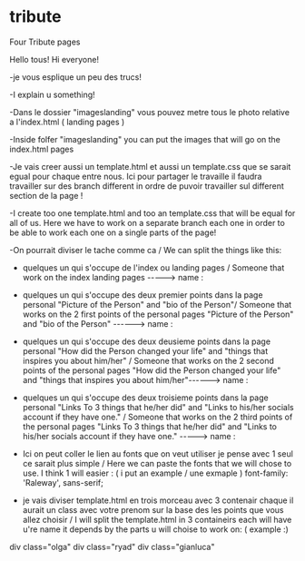 # tribute
Four Tribute pages

Hello tous! 
Hi everyone! 

-je vous esplique un peu des trucs!

-I explain u something!

-Dans le dossier "imageslanding" vous pouvez metre tous le photo relative a l'index.html ( landing pages )

-Inside folfer "imageslanding" you can put the images that will go on the index.html pages 
  

-Je vais creer aussi un template.html et aussi un template.css que se sarait egual pour chaque entre nous. Ici pour partager le travaille il faudra travailler sur des branch    different in ordre de puvoir travailler sul different section de la page !

-I create too one template.html and too an template.css that will be equal for all of us. Here we have to work on a separate branch each one in order to be able to work each one on a single parts of the page! 

-On pourrait diviser le tache comme ca / We can split the things like this:
 
 - quelques un qui s'occupe de l'index ou landing pages / Someone that work on the index landing pages  -----> name :
 - quelques un qui s'occupe des deux premier points dans la page personal "Picture of the Person" and "bio of the Person"/ Someone that works on the 2 first points of the personal pages "Picture of the Person" and "bio of the Person" ------> name :
 - quelques un qui s'occupe des deux deusieme points dans la page personal "How did the Person changed your life" and "things that inspires you about him/her" / Someone that works on the 2 second points of the personal pages "How did the Person changed your life" and "things that inspires you about him/her"------> name :
 - quelques un qui s'occupe des deux troisieme points dans la page personal "Links To 3 things that he/her did" and "Links to his/her socials account if they have one." / Someone that works on the 2 third points of the personal pages "Links To 3 things that he/her did" and "Links to his/her socials account if they have one." -----> name : 

- Ici on peut coller le lien au fonts que on veut utiliser je pense avec 1 seul ce sarait plus simple / Here we can paste the fonts that we will chose to use. I think 1 will easier : ( i put an example / une exmaple ) <link href="https://fonts.googleapis.com/css2?family=Raleway:wght@200&display=swap" rel="stylesheet"> font-family: 'Raleway', sans-serif;

- je vais diviser template.html en trois morceau avec 3 contenair chaque il aurait un class avec votre prenom sur la base des les points que vous allez choisir / I will split the template.html in 3 containeirs each will have u're name it depends by the parts u will choise to work on: ( example :)

div class="olga"
div class="ryad"
div class="gianluca"



